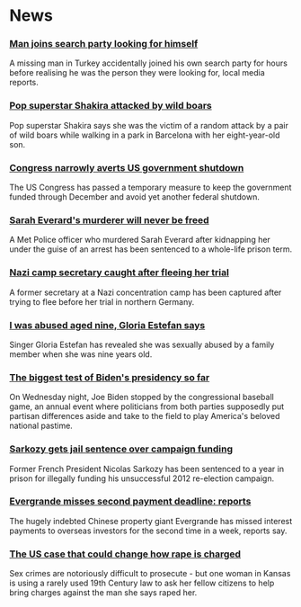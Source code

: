 # News
### [Man joins search party looking for himself](https://www.bbc.com/news/world-europe-58746703)
A missing man in Turkey accidentally joined his own search party for hours before realising he was the person they were looking for, local media reports.
### [Pop superstar Shakira attacked by wild boars](https://www.bbc.com/news/world-europe-58747464)
Pop superstar Shakira says she was the victim of a random attack by a pair of wild boars while walking in a park in Barcelona with her eight-year-old son.
### [Congress narrowly averts US government shutdown](https://www.bbc.com/news/world-us-canada-58753183)
The US Congress has passed a temporary measure to keep the government funded through December and avoid yet another federal shutdown.
### [Sarah Everard's murderer will never be freed](https://www.bbc.com/news/uk-england-london-58747614)
A Met Police officer who murdered Sarah Everard after kidnapping her under the guise of an arrest has been sentenced to a whole-life prison term.
### [Nazi camp secretary caught after fleeing her trial](https://www.bbc.com/news/world-europe-58747082)
A former secretary at a Nazi concentration camp has been captured after trying to flee before her trial in northern Germany.
### [I was abused aged nine, Gloria Estefan says](https://www.bbc.com/news/world-us-canada-58756020)
Singer Gloria Estefan has revealed she was sexually abused by a family member when she was nine years old.
### [The biggest test of Biden's presidency so far](https://www.bbc.com/news/world-us-canada-58757207)
On Wednesday night, Joe Biden stopped by the congressional baseball game, an annual event where politicians from both parties supposedly put partisan differences aside and take to the field to play America's beloved national pastime.
### [Sarkozy gets jail sentence over campaign funding](https://www.bbc.com/news/world-europe-58729505)
Former French President Nicolas Sarkozy has been sentenced to a year in prison for illegally funding his unsuccessful 2012 re-election campaign. 
### [Evergrande misses second payment deadline: reports](https://www.bbc.com/news/world-asia-china-58749594)
The hugely indebted Chinese property giant Evergrande has missed interest payments to overseas investors for the second time in a week, reports say.
### [The US case that could change how rape is charged](https://www.bbc.com/news/world-us-canada-58729321)
Sex crimes are notoriously difficult to prosecute - but one woman in Kansas is using a rarely used 19th Century law to ask her fellow citizens to help bring charges against the man she says raped her. 
